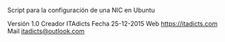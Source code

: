 Script para la configuración de una NIC en Ubuntu

Versión 1.0
Creador ITAdicts
Fecha 25-12-2015
Web https://itadicts.com
Mail itadicts@outlook.com
